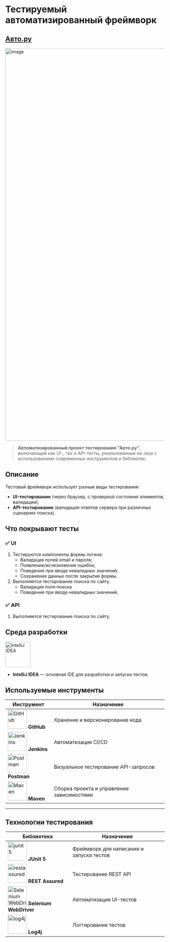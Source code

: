 
# Тестируемый автоматизированный фреймворк 
## [Авто.ру](https://auto.ru/)

<img width="2067" height="1236" alt="image" src="https://github.com/user-attachments/assets/1ab26bd5-9dfd-4fb2-bb1f-e1b94d450e60" />

> **Автоматизированный проект тестирования "Авто.ру"**, включающий как UI-, так и API-тесты, реализованные на Java с использованием современных инструментов и библиотек.

## Описание

Тестовый фреймворк использует разные виды тестирования:
- **UI-тестирование** (через браузер, с проверкой состояния элементов, валидации);
- **API-тестирование** (валидация ответов сервера при различных сценариях поиска).

## Что покрывают тесты

### ✅ UI

1. Тестируются компоненты формы логина:
   - Валидация полей email и пароля;
   - Появление/исчезновение ошибок;
   - Поведение при вводе невалидных значений;
   - Сохранение данных после закрытия формы.
2. Выполняется тестирование поиска по сайту.
   - Валидация поля поиска
   - Поведение при вводе невалидных значений;

### ✅ API

1. Выполняется тестирование поиска по сайту.

   
## Среда разработки

<img src="https://resources.jetbrains.com/storage/products/intellij-idea/img/meta/intellij-idea_logo_300x300.png" alt="IntelliJ IDEA" width="80"/>

- **IntelliJ IDEA** — основная IDE для разработки и запуска тестов.

## Используемые инструменты

| Инструмент                                                                                                                                                                                                                         | Назначение                               |
|------------------------------------------------------------------------------------------------------------------------------------------------------------------------------------------------------------------------------------|-------------------------------------------|
| <img src="https://img.icons8.com/material-outlined/48/000000/github.png" alt="GitHub" width="60"> **GitHub**                                                                                                                                                | Хранение и версионирование кода          |
| <img src="https://img.icons8.com/color/48/000000/jenkins.png" alt="Jenkins" width="60"> **Jenkins**                                                                                                                                                         | Автоматизация CI/CD                       |
| <img src="https://img.icons8.com/external-tal-revivo-color-tal-revivo/48/000000/external-postman-is-the-only-complete-api-development-environment-logo-color-tal-revivo.png" alt="Postman" width="60"> **Postman**                                          | Визуальное тестирование API-запросов      |
| <img src="https://camo.githubusercontent.com/07383d92002190b38a6ee8eac0baec1f8d73e3fb9b68aaf1c4b11b3deee8dbca/68747470733a2f2f7777772e7376677265706f2e636f6d2f73686f772f3337333832392f6d6176656e2e737667" alt="Maven" width="60">  **Maven** | Сборка проекта и управление зависимостями |


---

## Технологии тестирования

| Библиотека                                                                                                                                                                                                                                                                                                            | Назначение                                          |
|-----------------------------------------------------------------------------------------------------------------------------------------------------------------------------------------------------------------------------------------------------------------------------------------------------------------------|-----------------------------------------------------|
| <img width="60" alt="junit5" src="https://github.com/user-attachments/assets/ebef7fb7-c094-4784-a5d2-630ccafcb85d" /> **JUnit 5**                                                                                                                                                                                                                                                     | Фреймворк для написания и запуска тестов |
| <img width="60" alt="restassured" src="https://github.com/user-attachments/assets/b6302b20-2f34-4d5e-ab52-af5033544af7" /> **REST Assured**                                                                                                                                                                                                                                       | Тестирование REST API                     |
| <img src="https://camo.githubusercontent.com/03ea5cbad1fd5efa88109b9c7a0524974b52aa8f525a2defe0a8cc88a6eb1e94/68747470733a2f2f75706c6f61642e77696b696d656469612e6f72672f77696b6970656469612f636f6d6d6f6e732f642f64352f53656c656e69756d5f4c6f676f2e706e67" alt="Selenium WebDriver" width="60"> **Selenium WebDriver** | Автоматизация UI-тестов                   |
| <img width="60" alt="log4j" src="https://github.com/user-attachments/assets/f5e15077-f6d6-4e1b-8441-2e01aa8c30ac" /> **Log4j**                                                                                                                                                                                                                                                           | Логгирование тестов                                |






